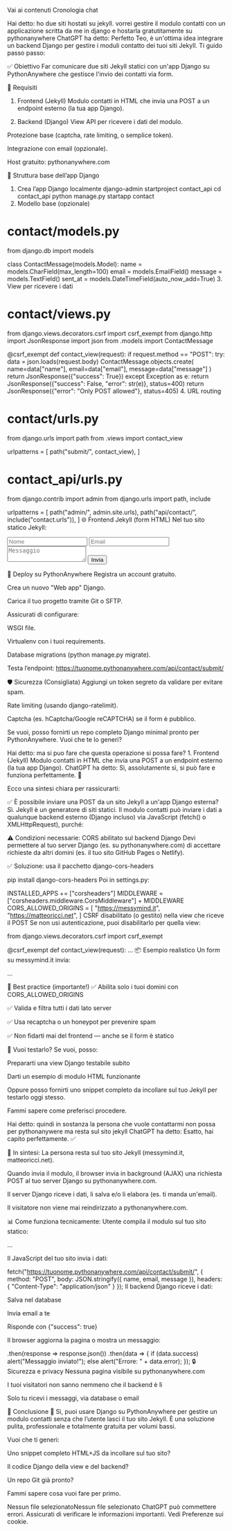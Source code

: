 Vai ai contenuti
Cronologia chat

Hai detto:
ho due siti hostati su jekyll. vorrei gestire il modulo contatti con un applicazione scritta da me in django e hostarla gratutitamente su pythonanywhere
ChatGPT ha detto:
Perfetto Teo, è un'ottima idea integrare un backend Django per gestire i moduli contatto dei tuoi siti Jekyll. Ti guido passo passo:

✅ Obiettivo
Far comunicare due siti Jekyll statici con un'app Django su PythonAnywhere che gestisce l'invio dei contatti via form.

🔧 Requisiti
1. Frontend (Jekyll)
Modulo contatti in HTML che invia una POST a un endpoint esterno (la tua app Django).

2. Backend (Django)
View API per ricevere i dati del modulo.

Protezione base (captcha, rate limiting, o semplice token).

Integrazione con email (opzionale).

Host gratuito: pythonanywhere.com

🧱 Struttura base dell’app Django
1. Crea l’app Django localmente
django-admin startproject contact_api
cd contact_api
python manage.py startapp contact
2. Modello base (opzionale)
# contact/models.py
from django.db import models

class ContactMessage(models.Model):
    name = models.CharField(max_length=100)
    email = models.EmailField()
    message = models.TextField()
    sent_at = models.DateTimeField(auto_now_add=True)
3. View per ricevere i dati
# contact/views.py
from django.views.decorators.csrf import csrf_exempt
from django.http import JsonResponse
import json
from .models import ContactMessage

@csrf_exempt
def contact_view(request):
    if request.method == "POST":
        try:
            data = json.loads(request.body)
            ContactMessage.objects.create(
                name=data["name"],
                email=data["email"],
                message=data["message"]
            )
            return JsonResponse({"success": True})
        except Exception as e:
            return JsonResponse({"success": False, "error": str(e)}, status=400)
    return JsonResponse({"error": "Only POST allowed"}, status=405)
4. URL routing
# contact/urls.py
from django.urls import path
from .views import contact_view

urlpatterns = [
    path("submit/", contact_view),
]
# contact_api/urls.py
from django.contrib import admin
from django.urls import path, include

urlpatterns = [
    path("admin/", admin.site.urls),
    path("api/contact/", include("contact.urls")),
]
🌐 Frontend Jekyll (form HTML)
Nel tuo sito statico Jekyll:

<form id="contactForm">
  <input type="text" name="name" placeholder="Nome" required>
  <input type="email" name="email" placeholder="Email" required>
  <textarea name="message" placeholder="Messaggio" required></textarea>
  <button type="submit">Invia</button>
</form>

<script>
document.getElementById('contactForm').addEventListener('submit', async function(e) {
  e.preventDefault();
  const form = e.target;
  const data = {
    name: form.name.value,
    email: form.email.value,
    message: form.message.value
  };
  const response = await fetch("https://TUONOME.pythonanywhere.com/api/contact/submit/", {
    method: "POST",
    headers: { "Content-Type": "application/json" },
    body: JSON.stringify(data)
  });
  const result = await response.json();
  alert(result.success ? "Messaggio inviato!" : "Errore: " + result.error);
});
</script>
🚀 Deploy su PythonAnywhere
Registra un account gratuito.

Crea un nuovo "Web app" Django.

Carica il tuo progetto tramite Git o SFTP.

Assicurati di configurare:

WSGI file.

Virtualenv con i tuoi requirements.

Database migrations (python manage.py migrate).

Testa l’endpoint: https://tuonome.pythonanywhere.com/api/contact/submit/

🛡️ Sicurezza (Consigliata)
Aggiungi un token segreto da validare per evitare spam.

Rate limiting (usando django-ratelimit).

Captcha (es. hCaptcha/Google reCAPTCHA) se il form è pubblico.

Se vuoi, posso fornirti un repo completo Django minimal pronto per PythonAnywhere. Vuoi che te lo generi?

Hai detto:
ma si puo fare che questa operazione si possa fare? 1. Frontend (Jekyll)
Modulo contatti in HTML che invia una POST a un endpoint esterno (la tua app Django).
ChatGPT ha detto:
Sì, assolutamente sì, si può fare e funziona perfettamente. 🎯

Ecco una sintesi chiara per rassicurarti:

✅ È possibile inviare una POST da un sito Jekyll a un'app Django esterna?
Sì.
Jekyll è un generatore di siti statici. Il modulo contatti può inviare i dati a qualunque backend esterno (Django incluso) via JavaScript (fetch() o XMLHttpRequest), purché:

⚠️ Condizioni necessarie:
CORS abilitato sul backend Django
Devi permettere al tuo server Django (es. su pythonanywhere.com) di accettare richieste da altri domini (es. il tuo sito GitHub Pages o Netlify).

✅ Soluzione: usa il pacchetto django-cors-headers

pip install django-cors-headers
Poi in settings.py:

INSTALLED_APPS += ["corsheaders"]
MIDDLEWARE = ["corsheaders.middleware.CorsMiddleware"] + MIDDLEWARE
CORS_ALLOWED_ORIGINS = [
    "https://messymind.it",
    "https://matteoricci.net",
]
CSRF disabilitato (o gestito) nella view che riceve il POST
Se non usi autenticazione, puoi disabilitarlo per quella view:

from django.views.decorators.csrf import csrf_exempt

@csrf_exempt
def contact_view(request):
    ...
📦 Esempio realistico
Un form su messymind.it invia:

<form id="contactForm">
  ...
</form>

<script>
fetch("https://tuonome.pythonanywhere.com/api/contact/submit/", {
  method: "POST",
  headers: { "Content-Type": "application/json" },
  body: JSON.stringify({
    name: "Teo",
    email: "teo@email.com",
    message: "Test dal form Jekyll"
  })
})
.then(res => res.json())
.then(data => {
  if (data.success) alert("Inviato!");
  else alert("Errore: " + data.error);
});
</script>
🔐 Best practice (importante!)
✅ Abilita solo i tuoi domini con CORS_ALLOWED_ORIGINS

✅ Valida e filtra tutti i dati lato server

✅ Usa recaptcha o un honeypot per prevenire spam

✅ Non fidarti mai del frontend — anche se il form è statico

🧪 Vuoi testarlo?
Se vuoi, posso:

Prepararti una view Django testabile subito

Darti un esempio di modulo HTML funzionante

Oppure posso fornirti uno snippet completo da incollare sul tuo Jekyll per testarlo oggi stesso.

Fammi sapere come preferisci procedere.

Hai detto:
quindi in sostanza la persona che vuole contattarmi non possa per pythonanywere ma resta sul sito jekyll
ChatGPT ha detto:
Esatto, hai capito perfettamente. ✅

🔁 In sintesi:
La persona resta sul tuo sito Jekyll (messymind.it, matteoricci.net).

Quando invia il modulo, il browser invia in background (AJAX) una richiesta POST al tuo server Django su pythonanywhere.com.

Il server Django riceve i dati, li salva e/o li elabora (es. ti manda un'email).

Il visitatore non viene mai reindirizzato a pythonanywhere.com.

📊 Come funziona tecnicamente:
Utente compila il modulo sul tuo sito statico:

<form id="contactForm">...</form>
Il JavaScript del tuo sito invia i dati:

fetch("https://tuonome.pythonanywhere.com/api/contact/submit/", {
  method: "POST",
  body: JSON.stringify({ name, email, message }),
  headers: { "Content-Type": "application/json" }
});
Il backend Django riceve i dati:

Salva nel database

Invia email a te

Risponde con {"success": true}

Il browser aggiorna la pagina o mostra un messaggio:

.then(response => response.json())
.then(data => {
  if (data.success) alert("Messaggio inviato!");
  else alert("Errore: " + data.error);
});
🔒 Sicurezza e privacy
Nessuna pagina visibile su pythonanywhere.com

I tuoi visitatori non sanno nemmeno che il backend è lì

Solo tu ricevi i messaggi, via database o email

🚀 Conclusione
🎯 Sì, puoi usare Django su PythonAnywhere per gestire un modulo contatti senza che l’utente lasci il tuo sito Jekyll. È una soluzione pulita, professionale e totalmente gratuita per volumi bassi.

Vuoi che ti generi:

Uno snippet completo HTML+JS da incollare sul tuo sito?

Il codice Django della view e del backend?

Un repo Git già pronto?

Fammi sapere cosa vuoi fare per primo.




Nessun file selezionatoNessun file selezionato
ChatGPT può commettere errori. Assicurati di verificare le informazioni importanti. Vedi Preferenze sui cookie.
